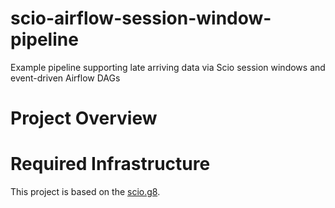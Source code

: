 # scio-airflow-session-window-pipeline
Example pipeline supporting late arriving data via Scio session windows and event-driven Airflow DAGs

# Project Overview

# Required Infrastructure


This project is based on the [scio.g8](https://github.com/spotify/scio.g8).
